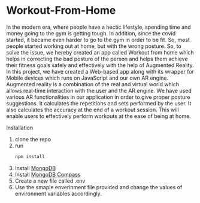 # Workout-From-Home
In the modern era, where people have a hectic lifestyle, spending time and money going to the gym is getting tough. In addition, since the covid started, it became even harder to go to the gym in order to be fit. So, most people started working out at home, but with the wrong posture. So, to solve the issue, we hereby created an app called Workout from home which helps in correcting the bad posture of the person and helps them achieve their fitness goals safely and effectively with the help of Augmented Reality. In this project, we have created a Web-based app along with its wrapper for Mobile devices which runs on JavaScript and our own AR engine. Augmented reality is a combination of the real and virtual world which allows real-time interaction with the user and the AR engine. We have used various AR functionalities in our application in order to give proper posture suggestions. It calculates the repetitions and sets performed by the user. It also calculates the accuracy at the end of a workout session. This will enable users to effectively perform workouts at the ease of being at home.

Installation
1. clone the repo 
2. run 
    ```bash
    npm install
    ```
3. Install [MongoDB](https://www.mongodb.com/try/download/community "mongoDB")
4. Install [MongoDB Compass](https://www.mongodb.com/try/download/compass "mongoDB")
5. Create a new file called .env
6. Use the smaple enverinment file provided and change the values of environment variables accordingly. 
